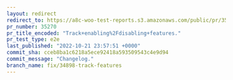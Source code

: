 ```yaml
---
layout: redirect
redirect_to: https://a8c-woo-test-reports.s3.amazonaws.com/public/pr/35270/e2e/index.html
pr_number: 35270
pr_title_encoded: "Track+enabling%2Fdisabling+features."
pr_test_type: e2e
last_published: "2022-10-21 23:57:51 +0000"
commit_sha: cceb8ba1c6218a5ece92418a593509543c4e9d94
commit_message: "Changelog."
branch_name: fix/34898-track-features
---
```

